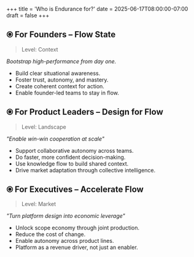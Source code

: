 +++
title = 'Who is Endurance for?'
date = 2025-06-17T08:00:00-07:00
draft = false
+++

## ⦿ For Founders – Flow State
>Level: Context

_Bootstrap high-performance from day one._
- Build clear situational awareness.
- Foster trust, autonomy, and mastery.
- Create coherent context for action.
- Enable founder-led teams to stay in flow.


## ⦿ For Product Leaders – Design for Flow
> Level: Landscape

_"Enable win-win cooperation at scale"_
- Support collaborative autonomy across teams.
- Do faster, more confident decision-making.
- Use knowledge flow to build shared context.
- Drive market adaptation through collective intelligence.


## ⦿ For Executives – Accelerate Flow
> Level: Market

_"Turn platform design into economic leverage"_
- Unlock scope economy through joint production.
- Reduce the cost of change.
- Enable autonomy across product lines.
- Platform as a revenue driver, not just an enabler.
